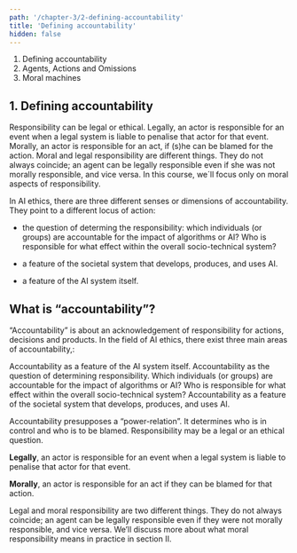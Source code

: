 ```yaml
---
path: '/chapter-3/2-defining-accountability'
title: 'Defining accountability'
hidden: false
---
```


<text-box variant='Intro' name='Learning objectives'>

1.  Defining accountability
2.  Agents, Actions and Omissions
3.  Moral machines

</text-box>

## **1. Defining accountability**
Responsibility can be legal or ethical. Legally, an actor is responsible for an event when a legal
system is liable to penalise that actor for that event. Morally, an actor is responsible for an act, if
(s)he can be blamed for the action. Moral and legal responsibility are different things. They do not
always coincide; an agent can be legally responsible even if she was not morally responsible, and
vice versa. In this course, we´ll focus only on moral aspects of responsibility.

In AI ethics, there are three different senses or dimensions of accountability. They point to a
different locus of action:

* the question of determing the responsibility: which individuals (or groups) are accountable
for the impact of algorithms or AI? Who is responsible for what effect within the overall
socio-technical system?

* a feature of the societal system that develops, produces, and uses AI.

* a feature of the AI system itself.

## **What is “accountability”?**

 “Accountability” is about an acknowledgement of responsibility for actions, decisions
and products. In the field of AI ethics, there exist three main areas of accountability,:

Accountability as a feature of the AI system itself.
Accountability as the question of determining responsibility. Which individuals (or groups) are accountable for the impact of algorithms or AI? Who is responsible for what effect within the overall socio-technical system?
Accountability as a feature of the societal system that develops, produces, and uses AI.

Accountability presupposes a “power-relation”. It determines who is in control and who is to be blamed. Responsibility may be a legal or an ethical question.

<text-box variant="hint" name="">

**Legally**, an actor is responsible for an event when a legal system is liable to penalise that actor for that event.

**Morally**, an actor is responsible for an act if they can be blamed for that action.

</text-box>

Legal and moral responsibility are two different things. They do not always coincide; an agent can be legally responsible even if they were not morally responsible, and vice versa. We’ll discuss more about what moral responsibility means in practice in section II.
